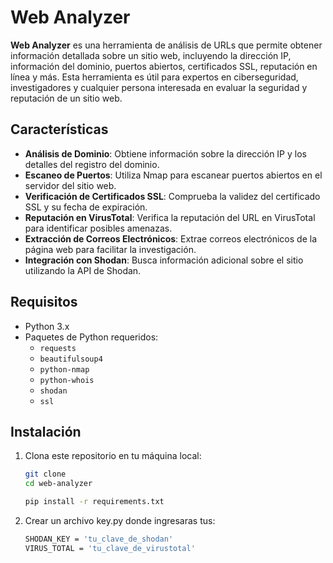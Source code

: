 # Web Analyzer

**Web Analyzer** es una herramienta de análisis de URLs que permite obtener información detallada sobre un sitio web, incluyendo la dirección IP, información del dominio, puertos abiertos, certificados SSL, reputación en línea y más. Esta herramienta es útil para expertos en ciberseguridad, investigadores y cualquier persona interesada en evaluar la seguridad y reputación de un sitio web.

## Características

- **Análisis de Dominio**: Obtiene información sobre la dirección IP y los detalles del registro del dominio.
- **Escaneo de Puertos**: Utiliza Nmap para escanear puertos abiertos en el servidor del sitio web.
- **Verificación de Certificados SSL**: Comprueba la validez del certificado SSL y su fecha de expiración.
- **Reputación en VirusTotal**: Verifica la reputación del URL en VirusTotal para identificar posibles amenazas.
- **Extracción de Correos Electrónicos**: Extrae correos electrónicos de la página web para facilitar la investigación.
- **Integración con Shodan**: Busca información adicional sobre el sitio utilizando la API de Shodan.

## Requisitos

- Python 3.x
- Paquetes de Python requeridos:
  - `requests`
  - `beautifulsoup4`
  - `python-nmap`
  - `python-whois`
  - `shodan`
  - `ssl`

## Instalación

1. Clona este repositorio en tu máquina local:

   ```bash
   git clone 
   cd web-analyzer

   pip install -r requirements.txt
2. Crear un archivo key.py donde ingresaras tus:

    ```bash
    SHODAN_KEY = 'tu_clave_de_shodan'
    VIRUS_TOTAL = 'tu_clave_de_virustotal'

